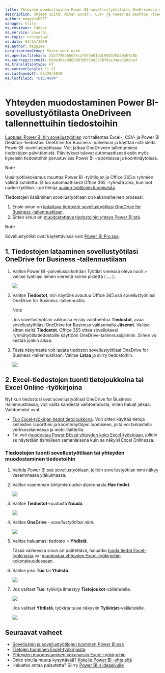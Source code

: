 ```yaml
---
title: Yhteyden muodostaminen Power BI-sovellustyötilasta OneDrivessa oleviin tiedostoihin
description: Ohjeet siitä, miten Excel-, CSV- ja Power BI Desktop ‑tiedostot tallennetaan OneDriveen ja miten niihin muodostetaan yhteys Power BI ‑sovellustyötilassa käyttöä varten.
author: maggiesMSFT
manager: kfile
ms.reviewer: lukasz
ms.service: powerbi
ms.topic: conceptual
ms.date: 04/15/2019
ms.author: maggies
LocalizationGroup: Share your work
ms.openlocfilehash: 52b7748b6b634caf87de01ddc965576339a04b8b
ms.sourcegitcommit: 60dad5aa0d85db790553e537bf8ac34ee3289ba3
ms.translationtype: HT
ms.contentlocale: fi-FI
ms.lasthandoff: 05/29/2019
ms.locfileid: "61174994"
---
```

# <a name="connect-to-files-stored-in-onedrive-for-your-power-bi-app-workspace"></a>Yhteyden muodostaminen Power BI-sovellustyötilasta OneDriveen tallennettuihin tiedostoihin
[Luotuasi Power BI:hin sovellustyötilan](service-create-distribute-apps.md) voit tallentaa Excel-, CSV- ja Power BI Desktop ‑tiedostosi OneDrive for Business ‑palveluun ja käyttää niitä sieltä Power BI ‑sovellustyötilassa. Voit jatkaa OneDriveen tallentamiesi tiedostojen päivittämistä. Päivitykset tulevat automaattisesti esiin myös kyseisiin tiedostoihin perustuvissa Power BI ‑raporteissa ja koontinäytöissä. 

> [!NOTE]
> Uusi työtilakokemus muuttaa Power BI -työtilojen ja Office 365:n ryhmien välistä suhdetta. Et luo automaattisesti Office 365 -ryhmää aina, kun luot uuden työtilan. Lue tietoja [uusien työtilojen luomisesta](service-create-the-new-workspaces.md)

Tiedostojen lisääminen sovellustyötilaan on kaksivaiheinen prosessi: 

1. Ensin sinun on [ladattava tiedostot sovellustyötilasi OneDrive for Business ‑tallennustilaan](service-connect-to-files-in-app-workspace-onedrive-for-business.md#1-upload-files-to-the-onedrive-for-business-for-your-app-workspace).
2. Sitten sinun on [muodostettava tiedostoihin yhteys Power BI:stä](service-connect-to-files-in-app-workspace-onedrive-for-business.md#2-import-excel-files-as-datasets-or-as-excel-online-workbooks).

> [!NOTE]
> Sovellustyötilat ovat käytettävissä vain [Power BI Pro:ssa](service-features-license-type.md).
> 

## <a name="1-upload-files-to-the-onedrive-for-business-for-your-app-workspace"></a>1\. Tiedostojen lataaminen sovellustyötilasi OneDrive for Business ‑tallennustilaan
1. Valitse Power BI -palvelussa kohdan Työtilat vieressä oleva nuoli > valitse työtilasi nimen vierestä kolme pistettä ( **…** ). 
   
   ![](media/service-connect-to-files-in-app-workspace-onedrive-for-business/power-bi-app-ellipsis.png)
2. Valitse **Tiedostot**, niin näytölle avautuu Office 365:ssä sovellustyötilasi OneDrive for Business ‑tallennustila.
   
   > [!NOTE]
   > Jos sovellustyötilan valikossa ei näy vaihtoehtoa **Tiedostot**, avaa sovellustyötilasi OneDrive for Business valitsemalla **Jäsenet**. Valitse sitten sieltä **Tiedostot**. Office 365 ottaa sovelluksesi ryhmätyötilatiedostoille käyttöön OneDrive-tallennussijainnin. Siihen voi kestää jonkin aikaa. 
   > 
   > 
3. Tästä näkymästä voit ladata tiedostot sovellustyötilasi OneDrive for Business ‑tallennustilaan. Valitse **Lataa** ja siirry tiedostoihin.
   
   ![](media/service-connect-to-files-in-app-workspace-onedrive-for-business/pbi_grpfilesonedrive.png)

## <a name="2-import-excel-files-as-datasets-or-as-excel-online-workbooks"></a>2\. Excel-tiedostojen tuonti tietojoukkoina tai Excel Online ‑työkirjoina
Nyt kun tiedostosi ovat sovellustyötilasi OneDrive for Business ‑tallennustilassa, voit valita kahdesta vaihtoehdosta, miten haluat jatkaa. Vaihtoehdot ovat: 

* [Tuo Excel-työkirjan tiedot tietojoukkona](service-get-data-from-files.md). Voit sitten käyttää tietoja sellaisten raporttien ja koontinäyttöjen luomiseen, joita voi tarkastella verkkoselaimessa ja mobiililaitteilla.
* Tai voit [muodostaa Power BI:ssä yhteyden koko Excel-työkirjaan](service-excel-workbook-files.md), jolloin se näytetään tismalleen samanlaisena kuin se näkyisi Excel Onlinessa.

### <a name="import-or-connect-to-the-files-in-your-app-workspace"></a>Tiedostojen tuonti sovellustyötilaan tai yhteyden muodostaminen tiedostoihin
1. Vaihda Power BI:ssä sovellustyötilaan, jolloin sovellustyötilan nimi näkyy vasemmassa yläkulmassa. 
2. Valitse vasemman siirtymisruudun alareunasta **Hae tiedot**. 
   
   ![](media/service-connect-to-files-in-app-workspace-onedrive-for-business/power-bi-app-get-data-button.png)
3. Valitse **Tiedostot**-ruudusta **Nouda**.
   
   ![](media/service-connect-to-files-in-app-workspace-onedrive-for-business/pbi_getfiles.png)
4. Valitse **OneDrive** - *sovellustyötilasi nimi*.
   
    ![](media/service-connect-to-files-in-app-workspace-onedrive-for-business/pbi_grp_one_drive_shrpt.png)
5. Valitse haluamasi tiedosto > **Yhdistä**.
   
    Tässä vaiheessa sinun on päätettävä, haluatko [tuoda tiedot Excel-työkirjasta](service-get-data-from-files.md) vai [muodostaa yhteyden Excel-työkirjoihin kokonaisuudessaan](service-excel-workbook-files.md).
6. Valitse joko **Tuo** tai **Yhdistä**.
   
    ![](media/service-connect-to-files-in-app-workspace-onedrive-for-business/pbi_importexceldataorwholecrop.png)
7. Jos valitset **Tuo**, työkirja ilmestyy **Tietojoukot**-välilehdelle. 
   
    ![](media/service-connect-to-files-in-app-workspace-onedrive-for-business/power-bi-app-excel-file-import.png)
   
    Jos valitset **Yhdistä**, työkirja tulee näkyviin **Työkirjat**-välilehdelle.
   
    ![](media/service-connect-to-files-in-app-workspace-onedrive-for-business/power-bi-app-excel-file-connect.png)

## <a name="next-steps"></a>Seuraavat vaiheet
* [Sovellusten ja sovellustyötilojen luominen Power BI:ssä](service-create-distribute-apps.md)
* [Tietojen tuominen Excel-työkirjoista](service-get-data-from-files.md)
* [Yhteyden muodostaminen kokonaisiin Excel-työkirjoihin](service-excel-workbook-files.md)
* Onko sinulla muuta kysyttävää? [Kokeile Power BI -yhteisöä](http://community.powerbi.com/)
* Haluatko antaa palautetta? Siirry [Power BI:n ideasivulle](https://ideas.powerbi.com/forums/265200-power-bi)

